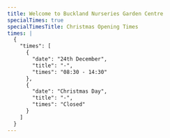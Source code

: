 ```yaml
---
title: Welcome to Buckland Nurseries Garden Centre
specialTimes: true
specialTimesTitle: Christmas Opening Times
times: |
  {
    "times": [
      {
        "date": "24th December",
        "title": "-",
        "times": "08:30 - 14:30"
      },
      {
        "date": "Christmas Day",
        "title": "-",
        "times": "Closed"
      }
    ]
  }
---
```



